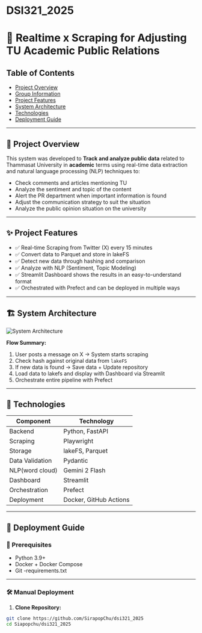 # DSI321_2025
# 📡 Realtime x Scraping for Adjusting TU Academic Public Relations

## Table of Contents

- [Project Overview](#project-overview)
- [Group Information](#group-information)
- [Project Features](#project-features)
- [System Architecture](#system-architecture)
- [Technologies](#technologies)
- [Deployment Guide](#deployment-guide)

---

## 📘 Project Overview

This system was developed to **Track and analyze public data** related to Thammasat University in **academic** terms using real-time data extraction and natural language processing (NLP) techniques to:

- Check comments and articles mentioning TU
- Analyze the sentiment and topic of the content
- Alert the PR department when important information is found
- Adjust the communication strategy to suit the situation
- Analyze the public opinion situation on the university

---

## ✨ Project Features

- ✅ Real-time Scraping from Twitter (X) every 15 minutes
- ✅ Convert data to Parquet and store in lakeFS
- ✅ Detect new data through hashing and comparison
- ✅ Analyze with NLP (Sentiment, Topic Modeling)
- ✅ Streamlit Dashboard shows the results in an easy-to-understand format
- ✅ Orchestrated with Prefect and can be deployed in multiple ways

---

## 🏗️ System Architecture

![System Architecture](./path-to-your-image.png)

**Flow Summary:**

1. User posts a message on X → System starts scraping
2. Check hash against original data from `lakeFS`
3. If new data is found → Save data + Update repository
4. Load data to lakefs and display with Dashboard via Streamlit
5. Orchestrate entire pipeline with Prefect

---

## 🧪 Technologies

| Component | Technology |
|---------------------|------------------------|
| Backend | Python, FastAPI |
| Scraping | Playwright |
| Storage | lakeFS, Parquet |
| Data Validation | Pydantic |
| NLP(word cloud) | Gemini 2 Flash |
| Dashboard | Streamlit |
| Orchestration | Prefect |
| Deployment | Docker, GitHub Actions |

---

## 🚀 Deployment Guide

### 🧰 Prerequisites

- Python 3.9+
- Docker + Docker Compose
- Git
-requirements.txt
---

### 🛠️ Manual Deployment

1. **Clone Repository:** 

```bash 
git clone https://github.com/SirapopChu/dsi321_2025 
cd Siapopchu/dsi321_2025
